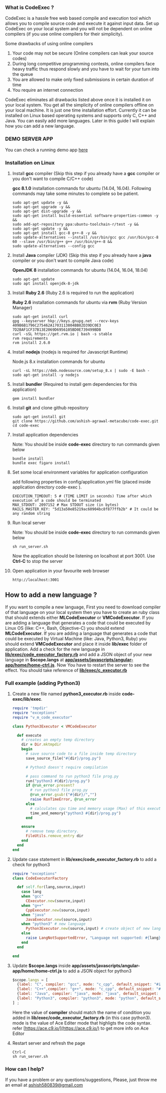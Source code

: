 ### What is CodeExec ?

CodeExec is a hassle free web based compile and execution tool which allows you to compile source code and execute it against input data. Set up CodeExec on your local system and you will not be dependent on online compilers (if you use online compilers for their simplicity).

Some drawbacks of using online compilers
1. Your code may not be secure (Online compilers can leak your source codes)
2. During long competitive programming contests, online compilers face heavy traffic thus respond slowly and you have to wait for your turn into the queue
3. You are allowed to make only fixed submissions in certain duration of time
4. You require an internet connection

CodeExec eliminates all drawbacks listed above once it is installed it on your local system. You get all the simplicity of online compilers offline on your local machine. It is just one time installation effort. Currently it can be installed on Linux based operating systems and supports only C, C++ and Java. You can easily add more languages. Later in this guide I will explain how you can add a new language.

### DEMO SERVER APP
  You can check a running demo app [here](http://3.82.197.177)

### Installation on Linux

1. Install **gcc** compiler (Skip this step if you already have a **gcc** compiler or you don't want to compile C/C++ code)

   **gcc 8.1.0** installation commands for ubuntu (14.04, 16.04). Following commands may take some minutes to complete so be patient.

    ```
    sudo apt-get update -y &&
    sudo apt-get upgrade -y &&
    sudo apt-get dist-upgrade -y &&
    sudo apt-get install build-essential software-properties-common -y &&
    sudo add-apt-repository ppa:ubuntu-toolchain-r/test -y &&
    sudo apt-get update -y &&
    sudo apt-get install gcc-8 g++-8 -y &&
    sudo update-alternatives --install /usr/bin/gcc gcc /usr/bin/gcc-8 60 --slave /usr/bin/g++ g++ /usr/bin/g++-8 &&
    sudo update-alternatives --config gcc
    ```
2. Install **Java** compiler (JDK) (Skip this step if you already have a **java** compiler or you don't want to compile Java code)

   **OpenJDK 8** installation commands for ubuntu (14.04, 16.04, 18.04)

   ```
   sudo apt-get update
   sudo apt install openjdk-8-jdk
   ```
3. Install **Ruby 2.6** (Ruby 2.6 is required to run the application)

	**Ruby 2.6** installation commands for ubuntu via **rvm** (Ruby Version Manager)

	  ```
    sudo apt-get install curl
    gpg --keyserver hkp://keys.gnupg.net --recv-keys 409B6B1796C275462A1703113804BB82D39DC0E3 7D2BAF1CF37B13E2069D6956105BD0E739499BDB
    curl -sSL https://get.rvm.io | bash -s stable
    rvm requirements
    rvm install 2.6.0
    ```
 4. Install **nodejs** (nodejs is required for Javascript Runtime)

	  Node.js 8.x installation commands for ubuntu
    ```
    curl -sL https://deb.nodesource.com/setup_8.x | sudo -E bash -
    sudo apt-get install -y nodejs
    ```
 5. Install **bundler** (Required to install gem dependencies for this application)

   	```
   	gem install bundler
   	```
 6. Install **git** and clone github repository

    ```
    sudo apt-get install git
    git clone https://github.com/ashish-agrawal-metacube/code-exec.git
    cd code-exec
    ```
  7. Install application dependencies

     Note: You should be inside **code-exec** directory to run commands given below
     ```
     bundle install
     bundle exec figaro install
     ```
  8. Set some local environment variables for application configuration

      add following properties in config/application.yml file (placed inside application directory code-exec ).
      ```
      EXECUTION_TIMEOUT: 5 # (TIME LIMIT in seconds) Time after which execution of a code should be terminated
      MAX_STDOUT: 2097152 # Max STDOUT size (in bytes)
      RAILS_MASTER_KEY: "5d13a50e85219ac60904bc8f877ffb2b" # It could be any random string
      ```
  9. Run local server

      Note: You should be inside **code-exec** directory to run commands given below
      ```
      sh run_server.sh
      ```
     Now the application should be listening on localhost at port 3001. Use **Ctrl-C** to stop the server
  10. Open application in your favourite web browser

      ```
      http://localhost:3001
      ```

## How to add a new language ?

If you want to compile a new language, First you need to download compiler of that language on your local system then you have to create an ruby class that should extends either **MLCodeExecutor** or **VMCodeExecutor**. If you are adding a language that generates a code that could be executed by Linux OS (like: C++, Bash, Objective-C) you should extend **MLCodeExecutor**. If you are adding a language that generates a code that could be executed by Virtual Machine (like: Java, Python3, Ruby) you should extend **VMCodeExecutor** and place it inside **lib/exec** folder of application. Add a check for the new language in [**lib/exec/code_executor_factory.rb**](https://github.com/ashish-agrawal-metacube/code-exec/blob/master/lib/exec/code_executor_factory.rb) and add a JSON object of your new language in **$scope.langs** at [**app/assets/javascripts/angular-app/home/home-ctrl.js**](https://github.com/ashish-agrawal-metacube/code-exec/blob/master/app/assets/javascripts/angular-app/home/home-ctrl.js). Now You have to restart the server to see the effect. You should take reference of [**lib/exec/c_executor.rb**](https://github.com/ashish-agrawal-metacube/code-exec/blob/master/lib/exec/c_executor.rb)

 ### Full example (adding Python3)

  1. Create a new file named **python3_executor.rb** inside **code-exec/lib/exec**.
     ```ruby
     require 'tmpdir'
     require "exceptions"
     require "v_m_code_executor"

     class Python3Executor < VMCodeExecutor

       def execute
         # creates an empty temp directory
         dir = Dir.mktmpdir
         begin
           # save source code to a file inside temp directory
           save_source_file("#{dir}/prog.py")

           # Python3 doesn't require compilation

           # pass command to run python3 file prog.py
           run("python3 #{dir}/prog.py")
           if @run_error.present?
             # run python3 file prog.py
             @run_error.gsub!("#{dir}/","")
             raise RunTimeError, @run_error
           else
             # calculates cpu time and memory usage (Max) of this execution
             time_and_memory("python3 #{dir}/prog.py")
           end

         ensure
           # remove temp directory.
           FileUtils.remove_entry dir
         end
       end
     end
     ```

  2. Update case statement in **lib/exec/code_executor_factory.rb** to add a check for python3
      ```ruby
      require "exceptions"
      class CodeExecutorFactory

        def self.for(lang,source,input)
          case lang
          when "gcc"
            CExecutor.new(source,input)
          when "g++"
            CppExecutor.new(source,input)
          when "java"
            JavaExecutor.new(source,input)
          when "python3" # new language
            Python3Executor.new(source,input) # create object of new language
          else
            raise LangNotSupportedError, "Language not supported: #{lang}"
          end
        end

      end
      ```
  3. Update **$scope.langs** inside **app/assets/javascripts/angular-app/home/home-ctrl.js** to add a JSON object for python3
      ```javascript
      $scope.langs = [
        {label: "C", compiler: "gcc", mode: "c_cpp", default_snippet: "#include <stdio.h>\n\nint main(void) {\n\t// your code goes here\n\treturn 0;\n}\n"  },
        {label: "C++",compiler: "g++", mode: "c_cpp", default_snippet: "#include <iostream>\nusing namespace std;\n\nint main() {\n\t// your code goes here\n\treturn 0;\n}" },
        {label: "Java", compiler: "java", mode: "java", default_snippet: "/* package code_exec; // don't place package name! */\n\nimport java.util.*;\nimport java.lang.*;\nimport java.io.*;\n\n/* Name of the class has to be \"Main\" only if the class is public. */\nclass CodeExec\n{\n\tpublic static void main (String[] args) throws java.lang.Exception\n\t{\n\t\t// your code goes here\n\t}\n}" },
        {label: "Python3", compiler: "python3", mode: "python", default_snippet: "# your code goes here" } // new language
      ] ;
      ```
       Here the value of **compiler** should match the name of condition you added in **lib/exec/code_executor_factory.rb** (in this case python3). mode is the value of Ace Editer mode that highligts the code syntax. refer [https://ace.c9.io/](https://ace.c9.io/) to get more info on Ace Editor
  4. Restart server and refresh the page
      ```
      Ctrl-C
      sh run_server.sh
      ```

### How can I help?
If you have a problem or any questions/suggestions, Please, just throw me an email at <ashish580839@gmail.com>
